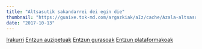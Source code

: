 ```yaml
---
title: "Altsasutik sakandarrei dei egin die"
thumbnail: "https://guaixe.tok-md.com/argazkiak/aIz/cache/Azala-altsasukoak%20aske_content.JPG"
date: "2017-10-13"
---
```

[Irakurri](https://guaixe.eus/altsasu/1507823058282-altsasutik-sakandarrei-dei-egin-die)
[Entzun auzipetuak](https://guaixe.eus/altsasu/1507918724845-auzipetuak-erakusten-ari-zareten-elkartasuna-benetan-ikaragarria-da)
[Entzun
gurasoak](https://guaixe.eus/altsasu/1507919623758-gurasoak-urte-bete-semerik-gabe-jakinda-kartzelan-daudela-oso-gogorra-da)
[Entzun
plataformakoak](https://guaixe.eus/altsasu/1507920699545-plataformakoak-hau-pizturik-mantentzeko-kontzientzia-sortzeko-ez-bakarrik-altsasun-pairatu-dugun-muntaia-iraultzeko-ari-gara-lanean)
